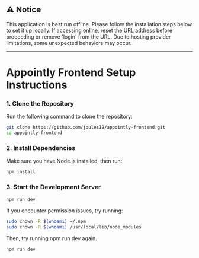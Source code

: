 ## ⚠️ Notice  
This application is best run offline. Please follow the installation steps below to set it up locally. If accessing online, reset the URL address before proceeding or remove 'login' from the URL. Due to hosting provider limitations, some unexpected behaviors may occur.  

---

# Appointly Frontend Setup Instructions  

### 1. **Clone the Repository**  

Run the following command to clone the repository:  

```bash
git clone https://github.com/joules19/appointly-frontend.git
cd appointly-frontend
```

### 2. **Install Dependencies**

Make sure you have Node.js installed, then run:

```bash
npm install
```

### 3. **Start the Development Server**

```bash
npm run dev
```

If you encounter permission issues, try running:

```bash
sudo chown -R $(whoami) ~/.npm
sudo chown -R $(whoami) /usr/local/lib/node_modules
```

Then, try running npm run dev again.

```bash
npm run dev
```


